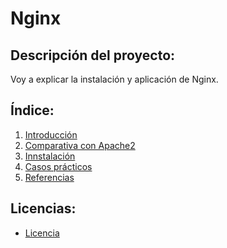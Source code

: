 # Nginx

## Descripción del proyecto:
Voy a explicar la instalación y aplicación de Nginx.

## Índice:
1. [ Introducción ]()
2. [ Comparativa con Apache2 ]()
3. [ Innstalación ]()
4. [ Casos prácticos ]()
5. [ Referencias ]()

## Licencias:
- [ Licencia ](https://github.com/juanglez01/K0S/blob/71c3464bc13baff36bf5d650c3cb51f8116cf4d8/licencia.md)

